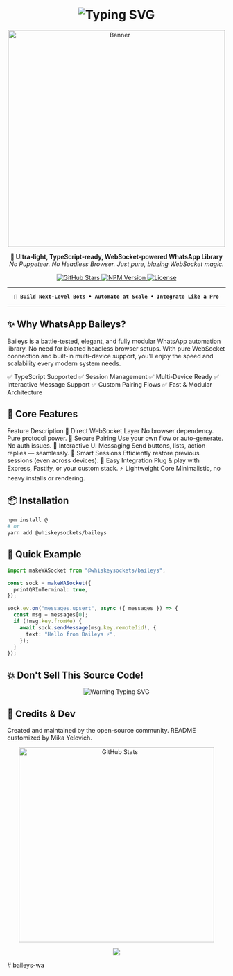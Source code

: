 <h1 align="center">
  <img src="https://readme-typing-svg.herokuapp.com?font=Fira+Code&weight=900&size=28&pause=1000&center=true&vCenter=true&multiline=true&width=700&height=80&lines=⚡+WhatsApp+Baileys+%7C+Next-Gen+Automation+Library" alt="Typing SVG" />
</h1>

<p align="center">
  <img src="https://files.catbox.moe/n6qvqj.jpeg" width="500" alt="Banner" />
</p>

<p align="center">
  <strong>🚀 Ultra-light, TypeScript-ready, WebSocket-powered WhatsApp Library</strong><br/>
  <em>No Puppeteer. No Headless Browser. Just pure, blazing WebSocket magic.</em>
</p>

<p align="center">
  <a href="https://github.com/whiskeysockets/baileys">
    <img src="https://img.shields.io/github/stars/whiskeysockets/baileys?color=purple&style=for-the-badge" alt="GitHub Stars"/>
  </a>
  <a href="https://www.npmjs.com/package/@whiskeysockets/baileys">
    <img src="https://img.shields.io/npm/v/@whiskeysockets/baileys?color=crimson&style=for-the-badge" alt="NPM Version"/>
  </a>
  <a href="https://github.com/whiskeysockets/baileys/blob/master/LICENSE">
    <img src="https://img.shields.io/github/license/whiskeysockets/baileys?style=for-the-badge&color=green" alt="License"/>
  </a>
</p>

---

<pre align="center"><code><b>👑 Build Next-Level Bots • Automate at Scale • Integrate Like a Pro</b></code></pre>

---

## ✨ Why WhatsApp Baileys?

Baileys is a battle-tested, elegant, and fully modular WhatsApp automation library. No need for bloated headless browser setups. With pure WebSocket connection and built-in multi-device support, you’ll enjoy the speed and scalability every modern system needs.

✅ TypeScript Supported ✅ Session Management
✅ Multi-Device Ready ✅ Interactive Message Support
✅ Custom Pairing Flows ✅ Fast & Modular Architecture

## 🧠 Core Features

Feature Description
🔌 Direct WebSocket Layer No browser dependency. Pure protocol power.
🔐 Secure Pairing Use your own flow or auto-generate. No auth issues.
🧠 Interactive UI Messaging Send buttons, lists, action replies — seamlessly.
📂 Smart Sessions Efficiently restore previous sessions (even across devices).
🧩 Easy Integration Plug & play with Express, Fastify, or your custom stack.
⚡ Lightweight Core Minimalistic, no heavy installs or rendering.

## 📦 Installation

```bash
npm install @
# or
yarn add @whiskeysockets/baileys
```

## 🚀 Quick Example

```ts
import makeWASocket from "@whiskeysockets/baileys";

const sock = makeWASocket({
  printQRInTerminal: true,
});

sock.ev.on("messages.upsert", async ({ messages }) => {
  const msg = messages[0];
  if (!msg.key.fromMe) {
    await sock.sendMessage(msg.key.remoteJid!, {
      text: "Hello from Baileys ⚡",
    });
  }
});
```

## 💥 Don't Sell This Source Code!

<p align="center"> <img src="https://readme-typing-svg.herokuapp.com?font=Fira+Code&duration=3000&pause=1000&color=FF4C4C&center=true&vCenter=true&width=600&lines=🚫+Selling+open-source+code+is+not+cool.;⚠️+Be+ethical+or+get+named+and+shamed." alt="Warning Typing SVG" /> </p>

## 👤 Credits & Dev

Created and maintained by the open-source community.
README customized by Mika Yelovich.

<p align="center"> <img src="https://github-readme-stats.vercel.app/api?username=mikayelovich&show_icons=true&theme=tokyonight" width="450" alt="GitHub Stats" /> </p>
<p align="center"> <img src="https://readme-typing-svg.herokuapp.com?font=Fira+Code&weight=900&size=20&pause=1000&color=00FFE0&center=true&vCenter=true&width=500&lines=Build.+Automate.+Scale.+Conquer+WhatsApp." /> </p>
#   b a i l e y s - w a  
 